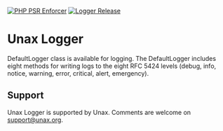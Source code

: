 [![PHP PSR Enforcer](https://github.com/unax-org/logger/actions/workflows/phpcs.yml/badge.svg)](https://github.com/unax-org/logger/actions/workflows/phpcs.yml)
[![Logger Release](https://github.com/unax-org/logger/actions/workflows/release.yml/badge.svg)](https://github.com/unax-org/logger/actions/workflows/release.yml)

# Unax Logger

DefaultLogger class is available for logging. The DefaultLogger includes eight methods for writing logs to the eight RFC 5424 levels (debug, info, notice, warning, error, critical, alert, emergency).

## Support
Unax Logger is supported by Unax. Comments are welcome on support@unax.org.
